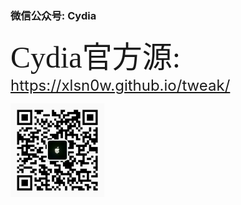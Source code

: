 ### 微信公众号: Cydia
<font font-weight: bold face="黑体" size=100>Cydia官方源:</font> 
<font size=5>https://xlsn0w.github.io/tweak/</font>

<img src="https://github.com/XLsn0w/XLsn0w/blob/XLsn0w/XLsn0w/Cydiapple.png?raw=true" alt="XLsn0w" width="150" height="150" align="bottom" />
